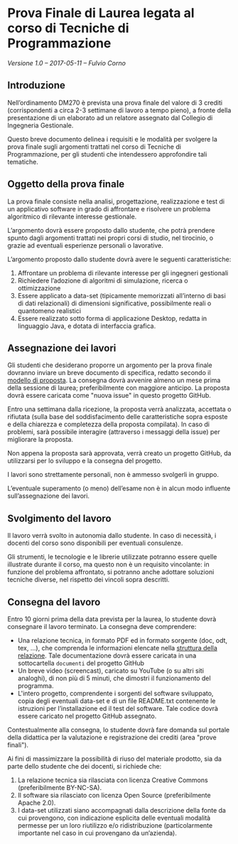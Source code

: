 # Prova Finale di Laurea legata al corso di Tecniche di Programmazione
_Versione 1.0 – 2017-05-11 – Fulvio Corno_

## Introduzione

Nell’ordinamento DM270 è prevista una prova finale del valore di 3 crediti (corrispondenti a circa 2-3 settimane di lavoro a tempo pieno), a fronte della presentazione di un elaborato ad un relatore assegnato dal Collegio di Ingegneria Gestionale.

Questo breve documento delinea i requisiti e le modalità per svolgere la prova finale sugli argomenti trattati nel corso di Tecniche di Programmazione, per gli studenti che intendessero approfondire tali tematiche.

## Oggetto della prova finale

La prova finale consiste nella analisi, progettazione, realizzazione e test di un applicativo software in grado di affrontare e risolvere un problema algoritmico di rilevante interesse gestionale.

L’argomento dovrà essere proposto dallo studente, che potrà prendere spunto dagli argomenti trattati nei propri corsi di studio, nel tirocinio, o grazie ad eventuali esperienze personali o lavorative.

L’argomento proposto dallo studente dovrà avere le seguenti caratteristiche:
1.	Affrontare un problema di rilevante interesse per gli ingegneri gestionali
2.	Richiedere l’adozione di algoritmi di simulazione, ricerca o ottimizzazione
3.	Essere applicato a data-set (tipicamente memorizzati all’interno di basi di dati relazionali) di dimensioni significative, possibilmente reali o quantomeno realistici
4.	Essere realizzato sotto forma di applicazione Desktop, redatta in linguaggio Java, e dotata di interfaccia grafica.

## Assegnazione dei lavori

Gli studenti che desiderano proporre un argomento per la prova finale dovranno inviare un breve documento di specifica, redatto secondo il [modello di proposta](MODELLOPROPOSTA.md). La consegna dovrà avvenire almeno un mese prima della sessione di laurea; preferibilmente con maggiore anticipo. La proposta dovrà essere caricata come "nuova issue" in questo progetto GitHub.

Entro una settimana dalla ricezione, la proposta verrà analizzata, accettata o rifiutata (sulla base del soddisfacimento delle caratteristiche sopra esposte e della chiarezza e completezza della proposta compilata). In caso di problemi, sarà possibile interagire (attraverso i messaggi della issue) per migliorare la proposta.

Non appena la proposta sarà approvata, verrà creato un progetto GitHub, da utilizzarsi per lo sviluppo e la consegna del progetto.

I lavori sono strettamente personali, non è ammesso svolgerli in gruppo.

L’eventuale superamento (o meno) dell’esame non è in alcun modo influente sull’assegnazione dei lavori.

## Svolgimento del lavoro

Il lavoro verrà svolto in autonomia dallo studente. In caso di necessità, i docenti del corso sono disponibili per eventuali consulenze.

Gli strumenti, le tecnologie e le librerie utilizzate potranno essere quelle illustrate durante il corso, ma questo non è un requisito vincolante: in funzione del problema affrontato, si potranno anche adottare soluzioni tecniche diverse, nel rispetto dei vincoli sopra descritti.

## Consegna del lavoro

Entro 10 giorni prima della data prevista per la laurea, lo studente dovrà consegnare il lavoro terminato. La consegna deve comprendere:

 -	Una relazione tecnica, in formato PDF ed in formato sorgente (doc, odt, tex, ...), che comprenda le informazioni elencate nella [struttura della relazione](STRUTTURARELAZIONE.md). Tale documentazione dovrà essere caricata in una sottocartella `documenti` del progetto GitHub
 -	Un breve video (screencast), caricato su YouTube (o su altri siti analoghi), di non più di 5 minuti, che dimostri il funzionamento del programma.
 -	L'intero progetto, comprendente i sorgenti del software sviluppato, copia degli eventuali data-set e di un file README.txt contenente le istruzioni per l’installazione ed il test del software. Tale codice dovrà essere caricato nel progetto GitHub assegnato.

Contestualmente alla consegna, lo studente dovrà fare domanda sul portale della didattica per la valutazione e registrazione dei crediti (area "prove finali").

Ai fini di massimizzare la possibilità di riuso del materiale prodotto, sia da parte dello studente che dei docenti, si richiede che:

1.	La relazione tecnica sia rilasciata con licenza Creative Commons (preferibilmente BY-NC-SA).
2.	Il software sia rilasciato con licenza Open Source (preferibilmente Apache 2.0).
3.	I data-set utilizzati siano accompagnati dalla descrizione della fonte da cui provengono, con indicazione esplicita delle eventuali modalità permesse per un loro riutilizzo e/o ridistribuzione (particolarmente importante nel caso in cui provengano da un’azienda).

